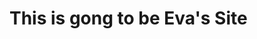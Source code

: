 <html>
  <head>
    <style> </style>
  </head>
  <body>
    <h1> This is gong to be Eva's Site </h1>
  
  </body>
  <script>
  
  
  </script>
</html>

